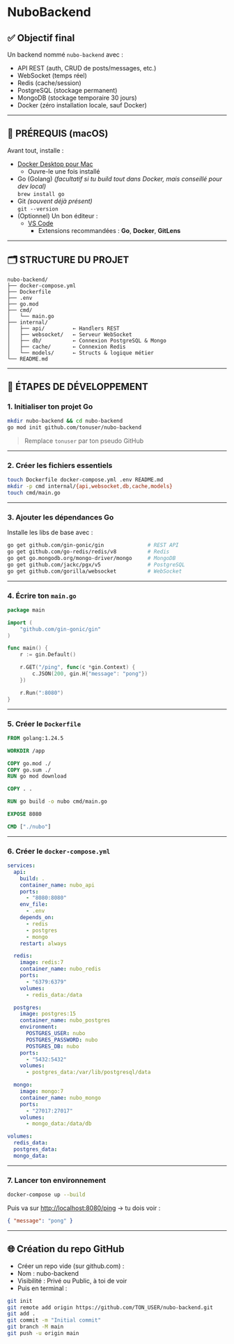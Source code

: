 # NuboBackend
## ✅ Objectif final

Un backend nommé `nubo-backend` avec :

- API REST (auth, CRUD de posts/messages, etc.)
- WebSocket (temps réel)
- Redis (cache/session)
- PostgreSQL (stockage permanent)
- MongoDB (stockage temporaire 30 jours)
- Docker (zéro installation locale, sauf Docker)

---

## 🧱 PRÉREQUIS (macOS)

Avant tout, installe :

- [Docker Desktop pour Mac](https://www.docker.com/products/docker-desktop/)
  - Ouvre-le une fois installé
- Go (Golang) *(facultatif si tu build tout dans Docker, mais conseillé pour dev local)*  
  `brew install go`
- Git *(souvent déjà présent)*  
  `git --version`
- (Optionnel) Un bon éditeur :
  - [VS Code](https://code.visualstudio.com/)
    - Extensions recommandées : **Go**, **Docker**, **GitLens**

---

## 🗂️ STRUCTURE DU PROJET

```
nubo-backend/
├── docker-compose.yml
├── Dockerfile
├── .env
├── go.mod
├── cmd/
│   └── main.go
├── internal/
│   ├── api/         ← Handlers REST
│   ├── websocket/   ← Serveur WebSocket
│   ├── db/          ← Connexion PostgreSQL & Mongo
│   ├── cache/       ← Connexion Redis
│   └── models/      ← Structs & logique métier
└── README.md
```

---

## 🔨 ÉTAPES DE DÉVELOPPEMENT

### 1. Initialiser ton projet Go

```bash
mkdir nubo-backend && cd nubo-backend
go mod init github.com/tonuser/nubo-backend
```

> Remplace `tonuser` par ton pseudo GitHub

---

### 2. Créer les fichiers essentiels

```bash
touch Dockerfile docker-compose.yml .env README.md
mkdir -p cmd internal/{api,websocket,db,cache,models}
touch cmd/main.go
```

---

### 3. Ajouter les dépendances Go

Installe les libs de base avec :

```bash
go get github.com/gin-gonic/gin              # REST API
go get github.com/go-redis/redis/v8          # Redis
go get go.mongodb.org/mongo-driver/mongo     # MongoDB
go get github.com/jackc/pgx/v5               # PostgreSQL
go get github.com/gorilla/websocket          # WebSocket
```

---

### 4. Écrire ton `main.go`

```go
package main

import (
	"github.com/gin-gonic/gin"
)

func main() {
	r := gin.Default()

	r.GET("/ping", func(c *gin.Context) {
		c.JSON(200, gin.H{"message": "pong"})
	})

	r.Run(":8080")
}
```

---

### 5. Créer le `Dockerfile`

```Dockerfile
FROM golang:1.24.5

WORKDIR /app

COPY go.mod ./
COPY go.sum ./
RUN go mod download

COPY . .

RUN go build -o nubo cmd/main.go

EXPOSE 8080

CMD ["./nubo"]
```

---

### 6. Créer le `docker-compose.yml`

```yaml
services:
  api:
    build: .
    container_name: nubo_api
    ports:
      - "8080:8080"
    env_file:
      - .env
    depends_on:
      - redis
      - postgres
      - mongo
    restart: always

  redis:
    image: redis:7
    container_name: nubo_redis
    ports:
      - "6379:6379"
    volumes:
      - redis_data:/data

  postgres:
    image: postgres:15
    container_name: nubo_postgres
    environment:
      POSTGRES_USER: nubo
      POSTGRES_PASSWORD: nubo
      POSTGRES_DB: nubo
    ports:
      - "5432:5432"
    volumes:
      - postgres_data:/var/lib/postgresql/data

  mongo:
    image: mongo:7
    container_name: nubo_mongo
    ports:
      - "27017:27017"
    volumes:
      - mongo_data:/data/db

volumes:
  redis_data:
  postgres_data:
  mongo_data:
```

---

### 7. Lancer ton environnement

```bash
docker-compose up --build
```

Puis va sur [http://localhost:8080/ping](http://localhost:8080/ping) → tu dois voir :

```json
{ "message": "pong" }
```

---

## 🌐 Création du repo GitHub

- Créer un repo vide (sur github.com) :
- Nom : nubo-backend
- Visibilité : Privé ou Public, à toi de voir
- Puis en terminal :
```bash
git init
git remote add origin https://github.com/TON_USER/nubo-backend.git
git add .
git commit -m "Initial commit"
git branch -M main
git push -u origin main
```